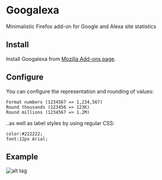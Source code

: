 Googalexa
=========

Minimalistic Firefox add-on for Google and Alexa site statistics

## Install

Install Googalexa from [Mozilla Add-ons page](https://addons.mozilla.org/en-US/firefox/addon/googalexa/).

## Configure

You can configure the representation and rounding of values:

```
Format numbers (1234567 => 1,234,567)
Round thousands (123456 => 123K)
Round millions (1234567 => 1.2M)
```

..as well as label styles by using regular CSS:

```
color:#222222;
font:12px Arial;
```

## Example

![alt tag](https://addons.cdn.mozilla.net/img/uploads/previews/full/112/112537.png)